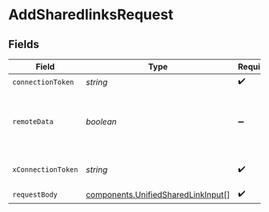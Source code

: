 # AddSharedlinksRequest


## Fields

| Field                                                                                    | Type                                                                                     | Required                                                                                 | Description                                                                              |
| ---------------------------------------------------------------------------------------- | ---------------------------------------------------------------------------------------- | ---------------------------------------------------------------------------------------- | ---------------------------------------------------------------------------------------- |
| `connectionToken`                                                                        | *string*                                                                                 | :heavy_check_mark:                                                                       | N/A                                                                                      |
| `remoteData`                                                                             | *boolean*                                                                                | :heavy_minus_sign:                                                                       | Set to true to include data from the original Filestorage software.                      |
| `xConnectionToken`                                                                       | *string*                                                                                 | :heavy_check_mark:                                                                       | The connection token                                                                     |
| `requestBody`                                                                            | [components.UnifiedSharedLinkInput](../../models/components/unifiedsharedlinkinput.md)[] | :heavy_check_mark:                                                                       | N/A                                                                                      |